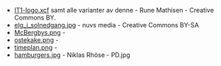 * [IT1-logo.xcf](IT1-logo.xcf) samt alle varianter av denne - Rune Mathisen - Creative Commons BY.
* [elg_i_solnedgang.jpg](elg_i_solnedgang.jpg) - nuvs media - Creative Commons BY-SA
* [McBergbys.png](McBergbys.png) - 
* [ostekake.png](ostekake.png) - 
* [timeplan.png](timeplan.png) - 
* [hamburgers.jpg](hamburgers.jpg) - Niklas Rhöse - PD.jpg

